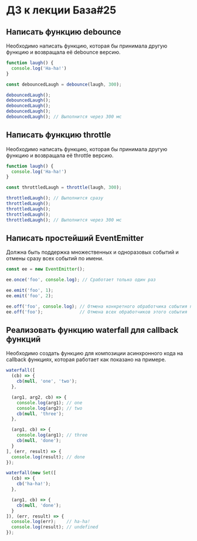 # ДЗ к лекции База#25

## Написать функцию debounce

Необходимо написать функцию, которая бы принимала другую функцию и возвращала её debounce версию.

```js
function laugh() {
  console.log('Ha-ha!')
}

const debouncedLaugh = debounce(laugh, 300);

debouncedLaugh();
debouncedLaugh();
debouncedLaugh();
debouncedLaugh();
debouncedLaugh(); // Выполнится через 300 мс
```

## Написать функцию throttle

Необходимо написать функцию, которая бы принимала другую функцию и возвращала её throttle версию.

```js
function laugh() {
  console.log('Ha-ha!')
}

const throttledLaugh = throttle(laugh, 300);

throttledLaugh(); // Выполнится сразу
throttledLaugh();
throttledLaugh();
throttledLaugh();
throttledLaugh(); // Выполнится через 300 мс
```

## Написать простейший EventEmitter

Должна быть поддержка множественных и одноразовых событий и отмены сразу всех событий по имени.

```js
const ee = new EventEmitter();

ee.once('foo', console.log); // Сработает только один раз

ee.emit('foo', 1);
ee.emit('foo', 2);

ee.off('foo', console.log); // Отмена конкретного обработчика события по ссылке
ee.off('foo');              // Отмена всех обработчиков этого события
```

## Реализовать функцию waterfall для callback функций

Необходимо создать функцию для композиции асинхронного кода на callback функциях, которая работает как показано на примере.

```js
waterfall([
  (cb) => {
    cb(null, 'one', 'two');
  },

  (arg1, arg2, cb) => {
    console.log(arg1); // one
    console.log(arg2); // two
    cb(null, 'three');
  },

  (arg1, cb) => {
    console.log(arg1); // three
    cb(null, 'done');
  }
], (err, result) => {
  console.log(result); // done
});

waterfall(new Set([
  (cb) => {
    cb('ha-ha!');
  },

  (arg1, cb) => {
    cb(null, 'done');
  }
]), (err, result) => {
  console.log(err);    // ha-ha!
  console.log(result); // undefined
});
```
